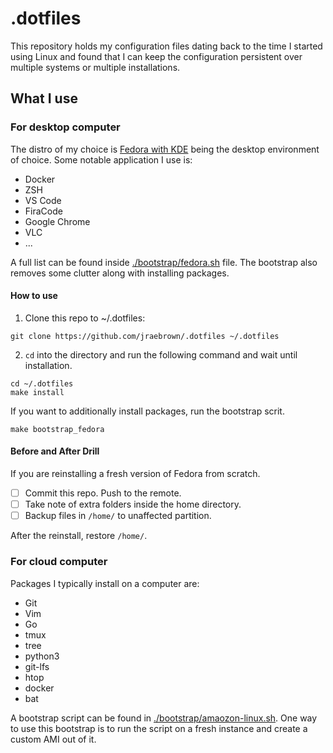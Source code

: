 # .dotfiles

This repository holds my configuration files dating back to the time I started using Linux and found that I can keep the configuration persistent over multiple systems or multiple installations.

## What I use

### For desktop computer

The distro of my choice is [Fedora with KDE](https://spins.fedoraproject.org/kde/)
being the desktop environment of choice. Some notable application I use is:

- Docker
- ZSH
- VS Code
- FiraCode
- Google Chrome
- VLC
- ...

A full list can be found inside [./bootstrap/fedora.sh](./bootstrap/fedora.sh) file.
The bootstrap also removes some clutter along with installing packages.

#### How to use

1. Clone this repo to ~/.dotfiles:

```
git clone https://github.com/jraebrown/.dotfiles ~/.dotfiles
```

2. `cd` into the directory and run the following command and wait until
   installation.

```
cd ~/.dotfiles
make install
```

If you want to additionally install packages, run the bootstrap scrit.

```
make bootstrap_fedora
```

#### Before and After Drill

If you are reinstalling a fresh version of Fedora from scratch.

- [ ] Commit this repo. Push to the remote.
- [ ] Take note of extra folders inside the home directory.
- [ ] Backup files in `/home/` to unaffected partition.

After the reinstall, restore `/home/`.

### For cloud computer

Packages I typically install on a computer are:

- Git
- Vim
- Go
- tmux
- tree
- python3
- git-lfs
- htop
- docker
- bat

A bootstrap script can be found in [./bootstrap/amaozon-linux.sh](./bootstrap/amaozon-linux.sh). One way to use this bootstrap is to run the script on a fresh instance and create a custom AMI out of it.

